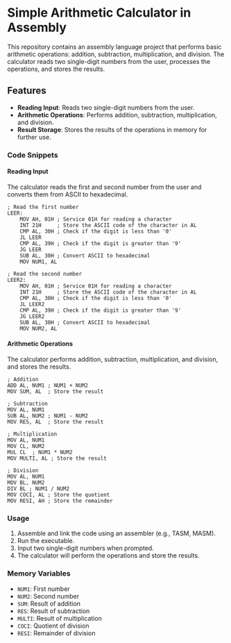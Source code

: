 # Simple Arithmetic Calculator in Assembly

This repository contains an assembly language project that performs basic arithmetic operations: addition, subtraction, multiplication, and division. The calculator reads two single-digit numbers from the user, processes the operations, and stores the results.

## Features

- **Reading Input**: Reads two single-digit numbers from the user.
- **Arithmetic Operations**: Performs addition, subtraction, multiplication, and division.
- **Result Storage**: Stores the results of the operations in memory for further use.

### Code Snippets

#### Reading Input
The calculator reads the first and second number from the user and converts them from ASCII to hexadecimal.

```assembly
; Read the first number
LEER:
    MOV AH, 01H ; Service 01H for reading a character
    INT 21H     ; Store the ASCII code of the character in AL
    CMP AL, 30H ; Check if the digit is less than '0'
    JL LEER
    CMP AL, 39H ; Check if the digit is greater than '9'
    JG LEER
    SUB AL, 30H ; Convert ASCII to hexadecimal
    MOV NUM1, AL

; Read the second number
LEER2:
    MOV AH, 01H ; Service 01H for reading a character
    INT 21H     ; Store the ASCII code of the character in AL
    CMP AL, 30H ; Check if the digit is less than '0'
    JL LEER2
    CMP AL, 39H ; Check if the digit is greater than '9'
    JG LEER2
    SUB AL, 30H ; Convert ASCII to hexadecimal
    MOV NUM2, AL
 ```

#### Arithmetic Operations

The calculator performs addition, subtraction, multiplication, and division, and stores the results.

```assembly
; Addition
ADD AL, NUM1 ; NUM1 + NUM2
MOV SUM, AL  ; Store the result

; Subtraction
MOV AL, NUM1
SUB AL, NUM2 ; NUM1 - NUM2
MOV RES, AL  ; Store the result

; Multiplication
MOV AL, NUM1
MOV CL, NUM2
MUL CL  ; NUM1 * NUM2
MOV MULTI, AL ; Store the result

; Division
MOV AL, NUM1
MOV BL, NUM2
DIV BL ; NUM1 / NUM2
MOV COCI, AL ; Store the quotient
MOV RESI, AH ; Store the remainder
```

### Usage

1.  Assemble and link the code using an assembler (e.g., TASM, MASM).
2.  Run the executable.
3.  Input two single-digit numbers when prompted.
4.  The calculator will perform the operations and store the results.

### Memory Variables

-   `NUM1`: First number
-   `NUM2`: Second number
-   `SUM`: Result of addition
-   `RES`: Result of subtraction
-   `MULTI`: Result of multiplication
-   `COCI`: Quotient of division
-   `RESI`: Remainder of division